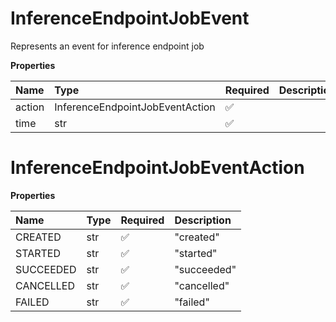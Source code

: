# InferenceEndpointJobEvent

Represents an event for inference endpoint job

**Properties**

| Name   | Type                            | Required | Description |
| :----- | :------------------------------ | :------- | :---------- |
| action | InferenceEndpointJobEventAction | ✅       |             |
| time   | str                             | ✅       |             |

# InferenceEndpointJobEventAction

**Properties**

| Name      | Type | Required | Description |
| :-------- | :--- | :------- | :---------- |
| CREATED   | str  | ✅       | "created"   |
| STARTED   | str  | ✅       | "started"   |
| SUCCEEDED | str  | ✅       | "succeeded" |
| CANCELLED | str  | ✅       | "cancelled" |
| FAILED    | str  | ✅       | "failed"    |
